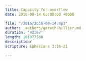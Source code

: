 ```yaml
---
title: Capacity for overflow
date: 2016-08-14 00:00:00 +0000

file: "/2016/2016-08-14.mp3"
author: _authors/gareth-hillier.md
duration: '42:07'
length: 101077568
description: 
scripture: Ephesians 3:16-21

---
```


